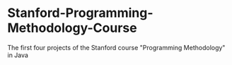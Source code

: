# Stanford-Programming-Methodology-Course
The first four projects of the Stanford course "Programming Methodology" in Java
